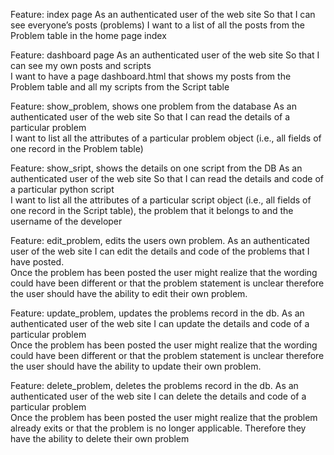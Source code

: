 Feature: index page
As an authenticated user of the web site
So that  I can see everyone’s posts (problems)
I want to a list of all the posts from the Problem table in the home page index


Feature: dashboard page
As an authenticated user of the web site
So that  I can see my own posts and scripts  
I want to have a page dashboard.html that shows my posts from the Problem table and all my scripts from the Script table

Feature: show_problem, shows one problem from the database
As an authenticated user of the web site
So that  I can read the details of a particular problem  
I want to list all the attributes of a particular problem object (i.e., all fields of one record in the Problem table)

Feature: show_sript, shows the details on one script from the DB
As an authenticated user of the web site
So that  I can read the details and code of a particular python script  
I want to list all the attributes of a particular script object (i.e., all fields of one record in the Script table), the problem that it belongs to and the username of the developer

Feature: edit_problem, edits the users own problem.
As an authenticated user of the web site
I can edit the details and code of the problems that I have posted.  
Once the problem has been posted the user might realize that the wording could have been different or that the problem statement is unclear therefore the user should have the ability to edit their own problem.

Feature: update_problem, updates the problems record in the db.
As an authenticated user of the web site
I can update the details and code of a particular problem  
Once the problem has been posted the user might realize that the wording could have been different or that the problem statement is unclear therefore the user should have the ability to update their own problem.

Feature: delete_problem, deletes the problems record in the db. 
As an authenticated user of the web site
I can delete the details and code of a particular problem  
Once the problem has been posted the user might realize that the problem already exits or that the problem is no longer applicable. Therefore they have the ability to delete their own problem
